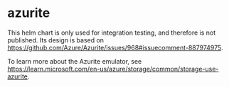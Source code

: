 # azurite
This helm chart is only used for integration testing, and therefore is not published. Its design is based on https://github.com/Azure/Azurite/issues/968#issuecomment-887974975.

To learn more about the Azurite emulator, see https://learn.microsoft.com/en-us/azure/storage/common/storage-use-azurite.
